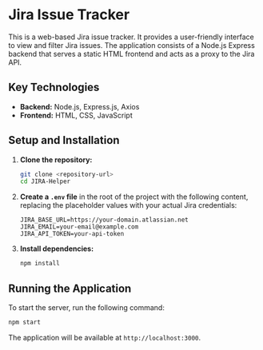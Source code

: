 # Jira Issue Tracker

This is a web-based Jira issue tracker. It provides a user-friendly interface to view and filter Jira issues. The application consists of a Node.js Express backend that serves a static HTML frontend and acts as a proxy to the Jira API.

## Key Technologies

*   **Backend:** Node.js, Express.js, Axios
*   **Frontend:** HTML, CSS, JavaScript

## Setup and Installation

1.  **Clone the repository:**
    ```bash
    git clone <repository-url>
    cd JIRA-Helper
    ```

2.  **Create a `.env` file** in the root of the project with the following content, replacing the placeholder values with your actual Jira credentials:
    ```
    JIRA_BASE_URL=https://your-domain.atlassian.net
    JIRA_EMAIL=your-email@example.com
    JIRA_API_TOKEN=your-api-token
    ```

3.  **Install dependencies:**
    ```bash
    npm install
    ```

## Running the Application

To start the server, run the following command:

```bash
npm start
```

The application will be available at `http://localhost:3000`.
